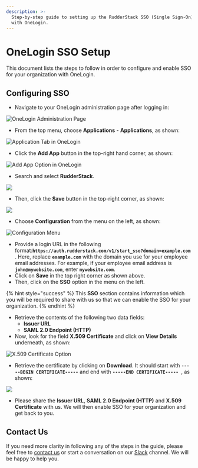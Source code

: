 ```yaml
---
description: >-
  Step-by-step guide to setting up the RudderStack SSO (Single Sign-On) feature
  with OneLogin.
---
```


# OneLogin SSO Setup

This document lists the steps to follow in order to configure and enable SSO for your organization with OneLogin.

## Configuring SSO

* Navigate to your OneLogin administration page after logging in:

![OneLogin Administration Page](<../../.gitbook/assets/1 (11).png>)

* From the top menu, choose **Applications** - **Applications**, as shown:

![Application Tab in OneLogin](<../../.gitbook/assets/2 (6).png>)

* Click the **Add App** button in the top-right hand corner, as shown:

![Add App Option in OneLogin](<../../.gitbook/assets/3 (2).png>)

* Search and select **RudderStack**.

![](<../../.gitbook/assets/image (58).png>)

* Then, click the **Save** button in the top-right corner, as shown:

![](<../../.gitbook/assets/4 (4).png>)

* Choose **Configuration** from the menu on the left, as shown:

![Configuration Menu](<../../.gitbook/assets/image (32).png>)

* Provide a login URL in the following format:**`https://auth.rudderstack.com/v1/start_sso?domain=example.com`** . Here, replace **`example.com`** with the domain you use for your employee email addresses. For example, if your employee email address is **`john@mywebsite.com`**, enter **`mywebsite.com`**.
* Click on **Save** in the top right corner as shown above.
* Then, click on the **SSO** option in the menu on the left.

{% hint style="success" %}
This **SSO** section contains information which you will be required to share with us so that we can enable the SSO for your organization.
{% endhint %}

* Retrieve the contents of the following two data fields:
  * **Issuer URL**
  * **SAML 2.0 Endpoint (HTTP)**
* Now, look for the field **X.509 Certificate** and click on **View Details** underneath, as shown:

![X.509 Certificate Option](<../../.gitbook/assets/image (35).png>)

* Retrieve the certificate by clicking on **Download**. It should start with **`-----BEGIN CERTIFICATE-----`** and end with **`-----END CERTIFICATE----- `**, as shown:

![](<../../.gitbook/assets/5 (8) (1).png>)

* Please share the **Issuer URL**, **SAML 2.0 Endpoint (HTTP)** and **X.509 Certificate** with us. We will then enable SSO for your organization and get back to you.

## Contact Us

If you need more clarity in following any of the steps in the guide, please feel free to [contact us](mailto:%20docs@rudderstack.com) or start a conversation on our [Slack](https://resources.rudderstack.com/join-rudderstack-slack) channel. We will be happy to help you.
